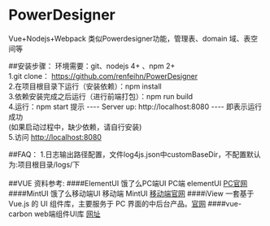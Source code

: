 PowerDesigner
===
Vue+Nodejs+Webpack  类似Powerdesigner功能，管理表、domain 域、表空间等


##安装步骤：
环境需要：git、nodejs 4+ 、npm 2+
<br/>
1.git clone： https://github.com/renfeihn/PowerDesigner
<br/>
2.在项目根目录下运行（安装依赖）：npm install
<br/>
3.依赖安装完成之后运行（进行前端打包）：npm run build
<br/>
4.运行：npm start  提示 ---- Server up: http://localhost:8080 ---- 即表示运行成功
<br/>
(如果启动过程中，缺少依赖，请自行安装)
<br/>
5.访问 [http://localhost:8080](http://localhost:8080)

##FAQ：
1.日志输出路径配置，文件log4js.json中customBaseDir，不配置默认为:项目根目录/logs/下
<br/><br/>
##VUE 资料参考:
####ElementUI 饿了么PC端UI
PC端 elementUI  [PC官网](http://element.eleme.io)
####MintUI 饿了么移动端UI
移动端 MintUI [移动端官网](http://mint-ui.github.io)
####iView 
一套基于 Vue.js 的 UI 组件库，主要服务于 PC 界面的中后台产品。[官网](https://www.iviewui.com/components/layout)
####vue-carbon
web端组件UI库  [网址](https://myronliu347.github.io/vue-carbon)

